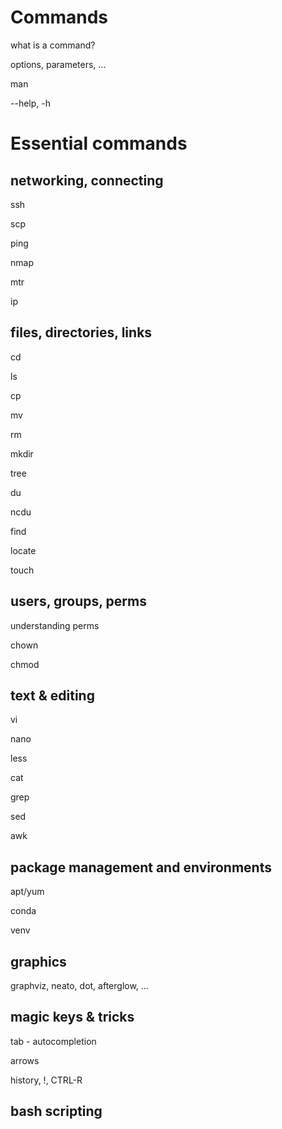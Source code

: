 # Commands

what is a command?

options, parameters, ...

man

--help, -h

# Essential commands

## networking, connecting

ssh

scp

ping

nmap

mtr

ip

## files, directories, links

cd

ls

cp

mv

rm

mkdir

tree

du

ncdu

find

locate

touch

## users, groups, perms

understanding perms

chown

chmod


## text & editing

vi

nano

less

cat

grep

sed

awk



## package management and environments

apt/yum

conda

venv

## graphics

graphviz, neato, dot, afterglow, ...


## magic keys & tricks

tab - autocompletion

arrows

history, !, CTRL-R


## bash scripting
